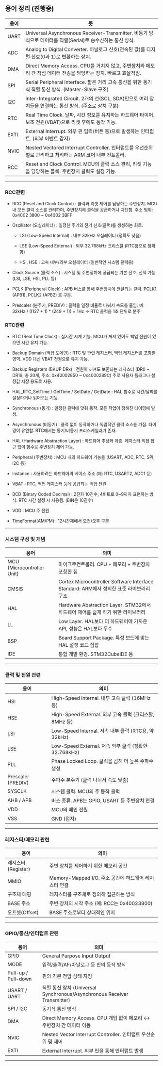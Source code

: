 ## 용어 정리 (진행중)

용어 | 뜻
--|--
UART | Universal Asynchronous Receiver-Transmitter. 비동기 방식으로 데이터를 직렬(Serial)로 송수신하는 통신 방식.
ADC | Analog to Digital Converter. 아날로그 신호(연속된 값)를 디지털 신호(0과 1)로 변환하는 장치.
DMA | Direct Memory Access. CPU를 거치지 않고, 주변장치와 메모리 간 직접 데이터 전송을 담당하는 장치. 빠르고 효율적임.
SPI | Serial Peripheral Interface. 짧은 거리 고속 통신을 위한 동기식 직렬 통신 방식. (Master-Slave 구조)
I2C | Inter-Integrated Circuit. 2개의 선(SCL, SDA)만으로 여러 장치들을 연결하는 통신 방식. (주소로 장치 구분)
RTC | Real Time Clock. 날짜, 시간 정보를 유지하는 하드웨어 타이머. 보조 전원(VBAT)으로 리셋 후에도 동작 가능.
EXTI | External Interrupt. 외부 핀 입력(버튼 등)으로 발생하는 인터럽트. (외부 이벤트 감지)
NVIC | Nested Vectored Interrupt Controller. 인터럽트를 우선순위별로 관리하고 처리하는 ARM 코어 내부 컨트롤러.
RCC | Reset and Clock Control. MCU의 클럭 소스 관리, 리셋 기능을 담당하는 블록. 주변장치 클럭도 설정 가능.
***
### RCC관련

- RCC (Reset and Clock Control) : 클럭과 리셋 제어를 담당하는 주변장치.
MCU 내 모든 클럭 소스를 관리하며, 주변장치에 클럭을 공급하거나 차단함.
주소 범위: 0x4002 3800 ~ 0x4002 3BFF

- Oscillator (오실레이터) : 일정한 주기의 전기 신호(클럭)를 생성하는 회로.
  
  - LSI (Low-Speed Internal) : 내부 32kHz 오실레이터 (정확도 낮음)
  
  - LSE (Low-Speed External) : 외부 32.768kHz 크리스탈 (RTC용으로 정확함)
  
  - HSI, HSE : 고속 내부/외부 오실레이터 (일반적인 시스템 클럭용)

- Clock Source (클럭 소스) : 시스템 및 주변장치에 공급되는 기본 신호. 선택 가능 (LSI, LSE, HSI, PLL 등)

- PCLK (Peripheral Clock) : APB 버스를 통해 주변장치에 전달되는 클럭. PCLK1 (APB1), PCLK2 (APB2) 로 구분.

- Prescaler (분주기, PREDIV) : 클럭을 일정 비율로 나눠서 속도를 줄임. 예: 32kHz / ((127 + 1) * (249 + 1)) = 1Hz → RTC 클럭을 1초 단위로 분주

### RTC관련

- RTC (Real Time Clock) : 실시간 시계 기능. MCU가 꺼져 있어도 백업 전원이 있으면 시간 유지 가능.

- Backup Domain (백업 도메인) : RTC 및 관련 레지스터, 백업 레지스터를 포함한 영역. VDD 대신 VBAT 전원으로 유지 가능.

- Backup Registers (BKUP DRx) : 전원이 꺼져도 보존되는 레지스터 (DR0 ~ DR19, 총 20개, 주소: 0x40002850 ~ 0x4000289C) 주로 사용자 플래그나 설정값 저장 용도로 사용.

- HAL_RTC_SetTime / GetTime / SetDate / GetDate : HAL 함수로 시간/날짜를 설정하거나 읽어오는 기능.

- Synchronous (동기) : 일정한 클럭에 맞춰 동작. 모든 작업이 정해진 타이밍에 발생.
  
- Asynchronous (비동기) : 클럭 없이 동작하거나 독립적인 클럭 소스를 가짐. 타이밍이 유연함. RTC에서는 동기/비동기 프리스케일러가 존재.
  
- HAL (Hardware Abstraction Layer) : 하드웨어 추상화 계층. 레지스터 직접 접근 없이 함수로 주변장치 제어 가능.
- Peripheral (주변장치) : MCU 내의 하드웨어 기능들 (USART, ADC, RTC, SPI, I2C 등)
- Instance : 사용하려는 하드웨어의 베이스 주소 (예: RTC, USART2, ADC1 등)
- VBAT : RTC, 백업 레지스터 등에 공급되는 백업 전원
- BCD (Binary Coded Decimal) : 2진화 10진수, 4비트로 0~9까지 표현하는 방식. RTC 시간 설정 시 사용됨. (BIN은 10진수)
- VDD : MCU 주 전원
- TimeFormat(AM/PM) : 12시간제에서 오전/오후 구분
***

### 시스템 구성 및 개념
용어 | 의미
--|--
MCU (Microcontroller Unit) | 마이크로컨트롤러. CPU + 메모리 + 주변장치 포함한 칩
CMSIS | Cortex Microcontroller Software Interface Standard: ARM에서 정의한 표준 라이브러리 구조
HAL | Hardware Abstraction Layer. STM32에서 하드웨어 제어를 쉽게 하기 위한 라이브러리
LL | Low Layer. HAL보다 더 하드웨어에 가까운 API, 성능은 HAL보다 우수
BSP | Board Support Package. 특정 보드에 맞는 HAL 설정 코드 집합
IDE | 통합 개발 환경. STM32CubeIDE 등
***

### 클럭 및 전원 관련
용어 | 의미
--|--
HSI | High-Speed Internal. 내부 고속 클럭 (16MHz 등)
HSE | High-Speed External. 외부 고속 클럭 (크리스탈, 8MHz 등)
LSI | Low-Speed Internal. 저속 내부 클럭 (RTC용, 약 32kHz)
LSE | Low-Speed External. 저속 외부 클럭 (정확한 32.768kHz)
PLL | Phase Locked Loop. 클럭을 곱해 더 높은 주파수 생성
Prescaler (PREDIV) | 주파수 분주기 (클럭 나눠서 속도 낮춤)
SYSCLK | 시스템 클럭. MCU의 주 동작 클럭
AHB / APB | 버스 종류. APB는 GPIO, USART 등 주변장치 연결
VDD | MCU의 메인 전원
VSS | GND (접지)
***

### 레지스터/메모리 관련
용어 | 의미
--|--
레지스터(Register) | 주변 장치를 제어하기 위한 메모리 공간
MMIO | Memory-Mapped I/O. 주소 공간에 하드웨어 레지스터 연결
구조체 매핑 | 레지스터를 구조체로 정의해 접근하는 방식
BASE 주소 | 주변 장치의 시작 주소 (예: RCC는 0x40023800)
오프셋(Offset) | BASE 주소로부터 상대적인 위치
***

### GPIO/통신/인터럽트 관련
용어 | 의미
--|--
GPIO | General Purpose Input Output
MODE | 입력/출력/AF/아날로그 등 핀의 동작 방식
Pull-up / Pull-down | 핀의 기본 전압 상태 지정
USART / UART | 직렬 통신 장치 (Universal Synchronous/Asynchronous Receiver Transmitter)
SPI / I2C | 동기식 통신 방식
DMA | Direct Memory Access. CPU 개입 없이 메모리 ↔ 주변장치 간 데이터 이동
NVIC | Nested Vector Interrupt Controller. 인터럽트 우선순위 및 제어
EXTI | External Interrupt. 외부 핀을 통해 인터럽트 발생
***









